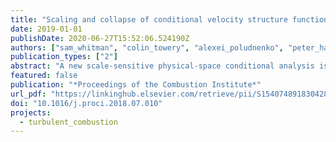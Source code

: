 ```yaml
---
title: "Scaling and collapse of conditional velocity structure functions in turbulent premixed flames"
date: 2019-01-01
publishDate: 2020-06-27T15:52:06.524190Z
authors: ["sam_whitman", "colin_towery", "alexei_poludnenko", "peter_hamlington"]
publication_types: ["2"]
abstract: "A new scale-sensitive physical-space conditional analysis is outlined and used to examine the scaling and collapse of velocity structure functions in turbulent premixed flames. The conditioning is based on local instantaneous temperatures in the premixed flame, and structure function scaling and collapse are examined using Kolmogorov-type dimensional arguments and scaling relations. Both longitudinal and lateral structure functions are computed using the local flame normal and tangent as reference directions. The analysis is based on data from direct numerical simulations of unconfined statistically-planar flames at three different intensities of turbulence in the premixed reactants. The analysis shows that as the turbulence intensity increases and for locations near the unburnt reactants, conditional structure functions approach the rN/3 inertial range scaling predicted by Kolmogorov, where N is the structure function order. Using conditionally-calculated scaling variables, it is further shown that structure functions throughout the flame increasingly collapse as the turbulence intensity increases, with a more complete collapse observed for longitudinal structure functions and for small r within the analytic (or dissipative) range. These results suggest that, at sufficiently high intensities, Kolmogorov-type scaling laws and dimensional arguments may retain some validity in premixed flames, provided that scaling variables are computed on a conditional basis for different temperatures."
featured: false
publication: "*Proceedings of the Combustion Institute*"
url_pdf: "https://linkinghub.elsevier.com/retrieve/pii/S1540748918304280"
doi: "10.1016/j.proci.2018.07.010"
projects:
  - turbulent_combustion
---
```


